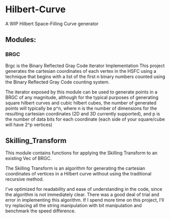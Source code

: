 # Hilbert-Curve

A WIP Hilbert Space-Filling Curve generator

## Modules:

### BRGC

Brgc is the Binary Reflected Gray Code Iterator Implementation
This project generates the cartesian coordinates of each vertex in the
HSFC using a technique that begins with a list of the first n binary
numbers counted using the Binary Reflected Gray Code counting system.

The iterator exposed by this module can be used to generate
points in a BRGC of any magnitude, although for the typical purposes
of generating square hilbert curves and cubic hilbert cubes, the number
of generated points will typically be p^n, where n is the number of dimensions
for the resulting cartesian coordinates (2D and 3D currently supported), and p
is the number of data bits for each coordinate (each side of your square/cube
will have 2^p vertices)

## Skilling_Transform

This module contains functions for applying the Skilling Transform to an existing
Vec<u32> of BRGC.

The Skilling Transform is an algorithm for generating the cartesian coordinates of
vertices in a Hilbert curve without using the traditional recursive method.

I've optimized for readability and ease of understanding in the code,
since the algorithm is not immediately clear. There was a good deal of trial
and error in implementing this algorithm. If I spend more time on this project,
I'll try replacing all the string manipulation with bit manipulation and benchmark
the speed difference.
